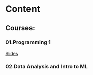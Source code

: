 # Content


## Courses:

### 01.Programming 1

[Slides](https://github.com/jumphone/BiUH-course/blob/main/c01/c01s01.txt.ppt.md.num.md)

### 02.Data Analysis and Intro to ML





